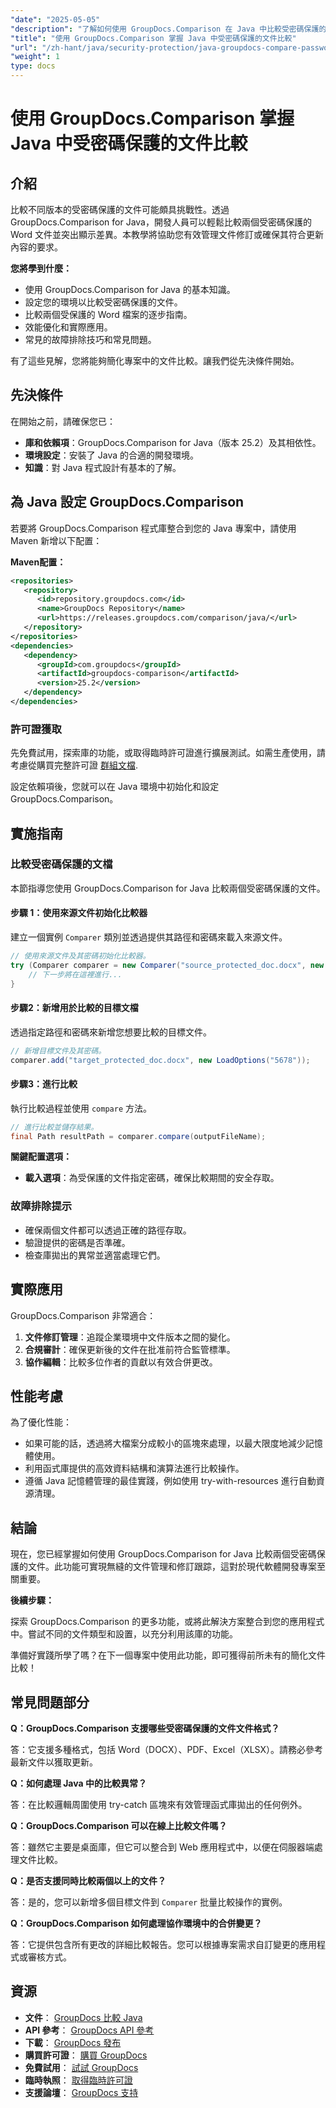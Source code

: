 ```yaml
---
"date": "2025-05-05"
"description": "了解如何使用 GroupDocs.Comparison 在 Java 中比較受密碼保護的 Word 文件。本指南涵蓋無縫文件比較的設定、實現和最佳實踐。"
"title": "使用 GroupDocs.Comparison 掌握 Java 中受密碼保護的文件比較"
"url": "/zh-hant/java/security-protection/java-groupdocs-compare-password-protected-docs/"
"weight": 1
type: docs
---
```

# 使用 GroupDocs.Comparison 掌握 Java 中受密碼保護的文件比較

## 介紹

比較不同版本的受密碼保護的文件可能頗具挑戰性。透過 GroupDocs.Comparison for Java，開發人員可以輕鬆比較兩個受密碼保護的 Word 文件並突出顯示差異。本教學將協助您有效管理文件修訂或確保其符合更新內容的要求。

**您將學到什麼：**

- 使用 GroupDocs.Comparison for Java 的基本知識。
- 設定您的環境以比較受密碼保護的文件。
- 比較兩個受保護的 Word 檔案的逐步指南。
- 效能優化和實際應用。
- 常見的故障排除技巧和常見問題。

有了這些見解，您將能夠簡化專案中的文件比較。讓我們從先決條件開始。

## 先決條件

在開始之前，請確保您已：

- **庫和依賴項**：GroupDocs.Comparison for Java（版本 25.2）及其相依性。
- **環境設定**：安裝了 Java 的合適的開發環境。
- **知識**：對 Java 程式設計有基本的了解。

## 為 Java 設定 GroupDocs.Comparison

若要將 GroupDocs.Comparison 程式庫整合到您的 Java 專案中，請使用 Maven 新增以下配置：

**Maven配置：**

```xml
<repositories>
   <repository>
      <id>repository.groupdocs.com</id>
      <name>GroupDocs Repository</name>
      <url>https://releases.groupdocs.com/comparison/java/</url>
   </repository>
</repositories>
<dependencies>
   <dependency>
      <groupId>com.groupdocs</groupId>
      <artifactId>groupdocs-comparison</artifactId>
      <version>25.2</version>
   </dependency>
</dependencies>
```

### 許可證獲取

先免費試用，探索庫的功能，或取得臨時許可證進行擴展測試。如需生產使用，請考慮從購買完整許可證 [群組文檔](https://purchase。groupdocs.com/buy).

設定依賴項後，您就可以在 Java 環境中初始化和設定 GroupDocs.Comparison。

## 實施指南

### 比較受密碼保護的文檔

本節指導您使用 GroupDocs.Comparison for Java 比較兩個受密碼保護的文件。 

#### 步驟 1：使用來源文件初始化比較器

建立一個實例 `Comparer` 類別並透過提供其路徑和密碼來載入來源文件。

```java
// 使用來源文件及其密碼初始化比較器。
try (Comparer comparer = new Comparer("source_protected_doc.docx", new LoadOptions("1234"))) {
    // 下一步將在這裡進行...
}
```

#### 步驟2：新增用於比較的目標文檔

透過指定路徑和密碼來新增您想要比較的目標文件。

```java
// 新增目標文件及其密碼。
comparer.add("target_protected_doc.docx", new LoadOptions("5678"));
```

#### 步驟3：進行比較

執行比較過程並使用 `compare` 方法。

```java
// 進行比較並儲存結果。
final Path resultPath = comparer.compare(outputFileName);
```

**關鍵配置選項：**

- **載入選項**：為受保護的文件指定密碼，確保比較期間的安全存取。

### 故障排除提示

- 確保兩個文件都可以透過正確的路徑存取。
- 驗證提供的密碼是否準確。
- 檢查庫拋出的異常並適當處理它們。

## 實際應用

GroupDocs.Comparison 非常適合：

1. **文件修訂管理**：追蹤企業環境中文件版本之間的變化。
2. **合規審計**：確保更新後的文件在批准前符合監管標準。
3. **協作編輯**：比較多位作者的貢獻以有效合併更改。

## 性能考慮

為了優化性能：

- 如果可能的話，透過將大檔案分成較小的區塊來處理，以最大限度地減少記憶體使用。
- 利用函式庫提供的高效資料結構和演算法進行比較操作。
- 遵循 Java 記憶體管理的最佳實踐，例如使用 try-with-resources 進行自動資源清理。

## 結論

現在，您已經掌握如何使用 GroupDocs.Comparison for Java 比較兩個受密碼保護的文件。此功能可實現無縫的文件管理和修訂跟踪，這對於現代軟體開發專案至關重要。

**後續步驟：**

探索 GroupDocs.Comparison 的更多功能，或將此解決方案整合到您的應用程式中。嘗試不同的文件類型和設置，以充分利用該庫的功能。

準備好實踐所學了嗎？在下一個專案中使用此功能，即可獲得前所未有的簡化文件比較！

## 常見問題部分

**Q：GroupDocs.Comparison 支援哪些受密碼保護的文件文件格式？**

答：它支援多種格式，包括 Word（DOCX）、PDF、Excel（XLSX）。請務必參考最新文件以獲取更新。

**Q：如何處理 Java 中的比較異常？**

答：在比較邏輯周圍使用 try-catch 區塊來有效管理函式庫拋出的任何例外。

**Q：GroupDocs.Comparison 可以在線上比較文件嗎？**

答：雖然它主要是桌面庫，但它可以整合到 Web 應用程式中，以便在伺服器端處理文件比較。

**Q：是否支援同時比較兩個以上的文件？**

答：是的，您可以新增多個目標文件到 `Comparer` 批量比較操作的實例。

**Q：GroupDocs.Comparison 如何處理協作環境中的合併變更？**

答：它提供包含所有更改的詳細比較報告。您可以根據專案需求自訂變更的應用程式或審核方式。

## 資源

- **文件**： [GroupDocs 比較 Java](https://docs.groupdocs.com/comparison/java/)
- **API 參考**： [GroupDocs API 參考](https://reference.groupdocs.com/comparison/java/)
- **下載**： [GroupDocs 發布](https://releases.groupdocs.com/comparison/java/)
- **購買許可證**： [購買 GroupDocs](https://purchase.groupdocs.com/buy)
- **免費試用**： [試試 GroupDocs](https://releases.groupdocs.com/comparison/java/)
- **臨時執照**： [取得臨時許可證](https://purchase.groupdocs.com/temporary-license/)
- **支援論壇**： [GroupDocs 支持](https://forum.groupdocs.com/c/comparison)
